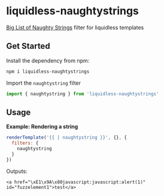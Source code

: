 # liquidless-naughtystrings

[Big List of Naughty Strings](https://github.com/minimaxir/big-list-of-naughty-strings) filter for liquidless templates

## Get Started

Install the dependency from npm:

```sh
npm i liquidless-naughtystrings
```

Import the `naughtystring` filter

```js
import { naughtystring } from 'liquidless-naughtystrings'
```

## Usage

**Example: Rendering a string**

```js
renderTemplate('{{ | naughtystring }}', {}, {
  filters: {
    naughtystring
  }
})
```

Outputs:

```
<a href="\xE1\x9A\x80javascript:javascript:alert(1)" id="fuzzelement1">test</a>
```

